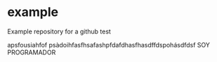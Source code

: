 # example
Example repository for a github test

apsfousiahfof psàdoihfasfhsafashpfdafdhasfhasdffdspohásdfdsf
SOY PROGRAMADOR
